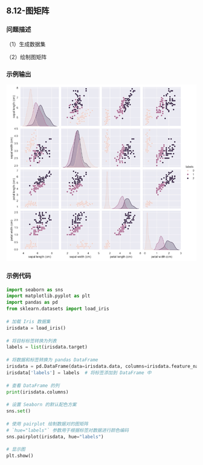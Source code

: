 ## 8.12-图矩阵

### 问题描述

（1）生成数据集

（2）绘制图矩阵

### 示例输出

<img src="https://github.com/jm199504/Python-Exercises/blob/master/8-%E7%BB%98%E5%88%B6%E5%9B%BE%E8%A1%A8%EF%BC%88matplotlib%EF%BC%89/8.12-%E5%9B%BE%E7%9F%A9%E9%98%B5/Figure_1.jpg?raw=true" style="zoom:80%;" />

### 示例代码

```python
import seaborn as sns
import matplotlib.pyplot as plt
import pandas as pd
from sklearn.datasets import load_iris

# 加载 Iris 数据集
irisdata = load_iris()

# 将目标标签转换为列表
labels = list(irisdata.target)

# 将数据和标签转换为 pandas DataFrame
irisdata = pd.DataFrame(data=irisdata.data, columns=irisdata.feature_names)
irisdata['labels'] = labels  # 将标签添加到 DataFrame 中

# 查看 DataFrame 的列
print(irisdata.columns)

# 设置 Seaborn 的默认配色方案
sns.set()

# 使用 pairplot 绘制数据对的图矩阵
# `hue="labels"` 参数用于根据标签对数据进行颜色编码
sns.pairplot(irisdata, hue="labels")

# 显示图
plt.show()
```